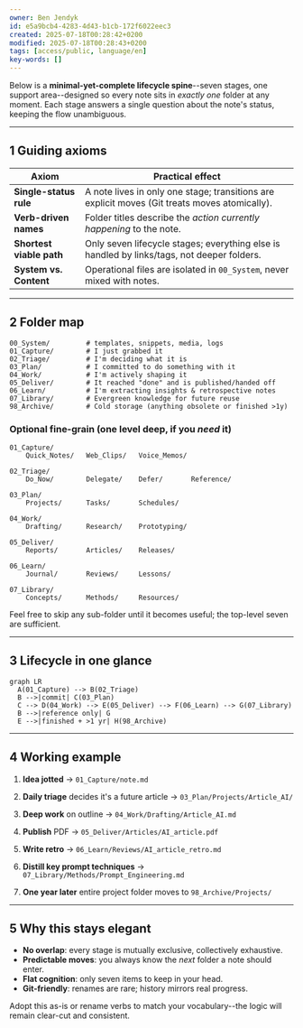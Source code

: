 ```yaml
---
owner: Ben Jendyk
id: e5a9bcb4-4283-4d43-b1cb-172f6022eec3
created: 2025-07-18T00:28:42+0200
modified: 2025-07-18T00:28:43+0200
tags: [access/public, language/en]
key-words: []
---
```


Below is a **minimal-yet-complete lifecycle spine**--seven stages, one support area--designed so every note sits in _exactly one_ folder at any moment. Each stage answers a single question about the note's status, keeping the flow unambiguous.

* * *

## 1 Guiding axioms

| Axiom | Practical effect | 
| ---- | ----  |
| **Single-status rule** | A note lives in only one stage; transitions are explicit moves (Git treats moves atomically). | 
| **Verb-driven names** | Folder titles describe the _action currently happening_ to the note. | 
| **Shortest viable path** | Only seven lifecycle stages; everything else is handled by links/tags, not deeper folders. | 
| **System vs. Content** | Operational files are isolated in `00_System`, never mixed with notes. | 
* * *

## 2 Folder map
    
    
    00_System/         # templates, snippets, media, logs
    01_Capture/        # I just grabbed it
    02_Triage/         # I'm deciding what it is
    03_Plan/           # I committed to do something with it
    04_Work/           # I'm actively shaping it
    05_Deliver/        # It reached "done" and is published/handed off
    06_Learn/          # I'm extracting insights & retrospective notes
    07_Library/        # Evergreen knowledge for future reuse
    98_Archive/        # Cold storage (anything obsolete or finished >1y)
    

### Optional fine-grain (one level deep, if you _need_ it)
    
    
    01_Capture/
        Quick_Notes/   Web_Clips/   Voice_Memos/
    
    02_Triage/
        Do_Now/        Delegate/    Defer/       Reference/
    
    03_Plan/
        Projects/      Tasks/       Schedules/
    
    04_Work/
        Drafting/      Research/    Prototyping/
    
    05_Deliver/
        Reports/       Articles/    Releases/
    
    06_Learn/
        Journal/       Reviews/     Lessons/
    
    07_Library/
        Concepts/      Methods/     Resources/
    

Feel free to skip any sub-folder until it becomes useful; the top-level seven are sufficient.

* * *

## 3 Lifecycle in one glance
    
    
    graph LR
      A(01_Capture) --> B(02_Triage)
      B -->|commit| C(03_Plan)
      C --> D(04_Work) --> E(05_Deliver) --> F(06_Learn) --> G(07_Library)
      B -->|reference only| G
      E -->|finished + >1 yr| H(98_Archive)
    

* * *

## 4 Working example

1. **Idea jotted** → `01_Capture/note.md`

2. **Daily triage** decides it's a future article → `03_Plan/Projects/Article_AI/`

3. **Deep work** on outline → `04_Work/Drafting/Article_AI.md`

4. **Publish** PDF → `05_Deliver/Articles/AI_article.pdf`

5. **Write retro** → `06_Learn/Reviews/AI_article_retro.md`

6. **Distill key prompt techniques** → `07_Library/Methods/Prompt_Engineering.md`

7. **One year later** entire project folder moves to `98_Archive/Projects/`
* * *

## 5 Why this stays elegant

- **No overlap**: every stage is mutually exclusive, collectively exhaustive.
- **Predictable moves**: you always know the _next_ folder a note should enter.
- **Flat cognition**: only seven items to keep in your head.
- **Git-friendly**: renames are rare; history mirrors real progress.

Adopt this as-is or rename verbs to match your vocabulary--the logic will remain clear-cut and consistent.